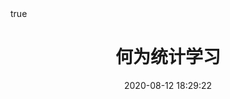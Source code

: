 ---
title: 何为统计学习
draft: true
math: true
date: 2020-08-12 18:29:22
cover: images/featureimages/14.jpg
summary: 机器学习课程笔记
tags: [机器学习,算法]
categories: ["机器学习"]
---